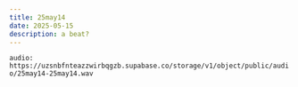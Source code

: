 ```yaml
---
title: 25may14
date: 2025-05-15
description: a beat?
---
```


`audio: https://uzsnbfnteazzwirbqgzb.supabase.co/storage/v1/object/public/audio/25may14-25may14.wav`